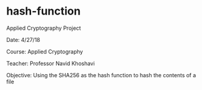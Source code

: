 # hash-function

Applied Cryptography Project

Date: 4/27/18

Course: Applied Cryptography

Teacher: Professor Navid Khoshavi


Objective: Using the SHA256 as the hash function to hash the contents of a file
